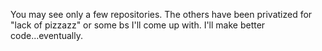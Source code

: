You may see only a few repositories. The others have been privatized for "lack of pizzazz" or some bs I'll come up with. I'll make better code...eventually.
